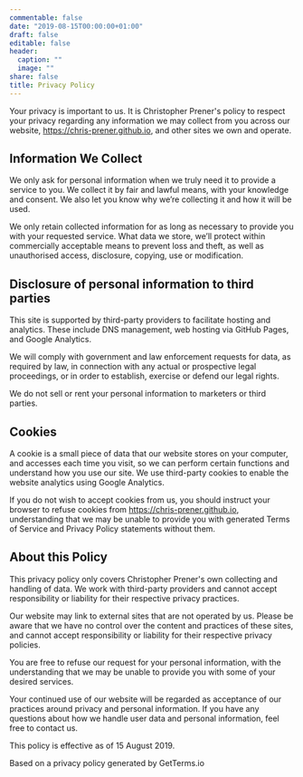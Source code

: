 ```yaml
---
commentable: false
date: "2019-08-15T00:00:00+01:00"
draft: false
editable: false
header:
  caption: ""
  image: ""
share: false
title: Privacy Policy
---
```


Your privacy is important to us. It is Christopher Prener's policy to respect your privacy regarding any information we may collect from you across our website, https://chris-prener.github.io, and other sites we own and operate.

## Information We Collect
We only ask for personal information when we truly need it to provide a service to you. We collect it by fair and lawful means, with your knowledge and consent. We also let you know why we’re collecting it and how it will be used.

We only retain collected information for as long as necessary to provide you with your requested service. What data we store, we’ll protect within commercially acceptable means to prevent loss and theft, as well as unauthorised access, disclosure, copying, use or modification.

## Disclosure of personal information to third parties
This site is supported by third-party providers to facilitate hosting and analytics. These include DNS management, web hosting via GitHub Pages, and Google Analytics.

We will comply with government and law enforcement requests for data, as required by law, in connection with any actual or prospective legal proceedings, or in order to establish, exercise or defend our legal rights.

We do not sell or rent your personal information to marketers or third parties.

## Cookies
A cookie is a small piece of data that our website stores on your computer, and accesses each time you visit, so we can perform certain functions and understand how you use our site. We use third-party cookies to enable the website analytics using Google Analytics.

If you do not wish to accept cookies from us, you should instruct your browser to refuse cookies from https://chris-prener.github.io, understanding that we may be unable to provide you with generated Terms of Service and Privacy Policy statements without them.

## About this Policy 
This privacy policy only covers Christopher Prener's own collecting and handling of data. We work with third-party providers and cannot accept responsibility or liability for their respective privacy practices.

Our website may link to external sites that are not operated by us. Please be aware that we have no control over the content and practices of these sites, and cannot accept responsibility or liability for their respective privacy policies.

You are free to refuse our request for your personal information, with the understanding that we may be unable to provide you with some of your desired services.

Your continued use of our website will be regarded as acceptance of our practices around privacy and personal information. If you have any questions about how we handle user data and personal information, feel free to contact us.

This policy is effective as of 15 August 2019.

Based on a privacy policy generated by GetTerms.io 
